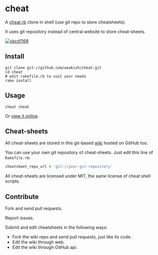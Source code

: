 cheat
=====

A [cheat.rb][] clone in shell (use git repo to store cheatsheets).

[cheat.rb]: http://cheat.errtheblog.com

It uses git repository instead of central website to store cheat-sheets.

[![xkcd1168]](http://xkcd.com/1168/)

[xkcd1168]: http://imgs.xkcd.com/comics/tar.png "xkcd commic 1168 tar bomb"


Install
-------

    git clone git://github.com/weakish/cheat.git
    cd cheat
    # edit rakefile.rb to suit your needs
    rake install


Usage
-----

    cheat cheat

Or [view it online](https://github.com/weakish/cheat/wiki/cheat).

Cheat-sheets
----------

All cheat-sheets are stored in this git-based [wiki](https://github.com/weakish/cheat/wiki) hosted on GitHub too.

You can use your own git repository of cheat-sheets. Just edit this
line of `Rakefile.rb`:

```ruby
cheatsheet_repo_url = 'git://your-git-repository'
```

All cheat-sheets are licensed under MIT, the same license of cheat shell scripts.

Contribute
----------

Fork and send pull requests.

Report issues.

Submit and edit cheatsheets in the following ways:

- Fork the wiki repo and send pull requests, just like its code.
- Edit the wiki through web.
- Edit the wiki through GitHub api.
